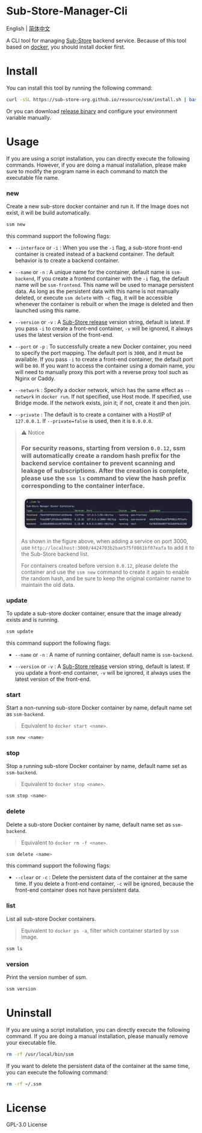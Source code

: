 # Sub-Store-Manager-Cli

English | [简体中文](./README-CN.md)

A CLI tool for managing [Sub-Store](https://github.com/sub-store-org/Sub-Store) backend service. Because of this tool based on [docker](https://www.docker.com/), you should install docker first.


# Install

You can install this tool by running the following command:

```bash
curl -sSL https://sub-store-org.github.io/resource/ssm/install.sh | bash
```

Or you can download [release binary](https://github.com/DesnLee/Sub-Store-Manager-Cli/releases) and configure your environment variable manually.


# Usage

If you are using a script installation, you can directly execute the following commands. However, if you are doing a manual installation, please make sure to modify the program name in each command to match the executable file name.


### new

Create a new sub-store docker container and run it. If the Image does not exist, it will be build automatically.

```bash
ssm new
```

this command support the following flags:

- `--interface` or `-i` : When you use the `-i` flag, a sub-store front-end container is created instead of a backend container. The default behavior is to create a backend container.

- `--name` or `-n` : A unique name for the container, default name is `ssm-backend`, If you create a frontend container with the `-i` flag, the default name will be `ssm-frontend`. This name will be used to manage persistent data. As long as the persistent data with this name is not manually deleted, or execute `ssm delete` with `-c` flag, it will be accessible whenever the container is rebuilt or when the image is deleted and then launched using this name.

- `--version` or `-v` : A [Sub-Store release](https://github.com/sub-store-org/Sub-Store/releases) version string, default is latest. If you pass `-i` to create a front-end container, `-v` will be ignored, it always uses the latest version of the front-end.

- `--port` or `-p` : To successfully create a new Docker container, you need to specify the port mapping. The default port is `3000`, and it must be available. If you pass `-i` to create a front-end container, the default port will be `80`. If you want to access the container using a domain name, you will need to manually proxy this port with a reverse proxy tool such as Nginx or Caddy.

- `--network` : Specify a docker network, which has the same effect as `--network` in `docker run`. If not specified, use Host mode. If specified, use Bridge mode. If the network exists, join it; if not, create it and then join.

- `--private` : The default is to create a container with a HostIP of `127.0.0.1`. If `--private=false` is used, then it is `0.0.0.0`.

> ⚠️ Notice
> 
> ### For security reasons, starting from version `0.0.12`, ssm will automatically create a random hash prefix for the backend service container to prevent scanning and leakage of subscriptions. After the creation is complete, please use the `ssm ls` command to view the hash prefix corresponding to the container interface.
> 
> ![ls-example](./ls_example.png)
> 
> As shown in the figure above, when adding a service on port 3000, use `http://localhost:3000/4424703b2bae575f0861bf07eafa` to add it to the Sub-Store backend list.
> 
> For containers created before version `0.0.12`, please delete the container and use the `ssm new` command to create it again to enable the random hash, and be sure to keep the original container name to maintain the old data.


### update

To update a sub-store docker container, ensure that the image already exists and is running.

```bash
ssm update
```

this command support the following flags:

- `--name` or `-n` : A name of running container, default name is `ssm-backend`.

- `--version` or `-v` : A [Sub-Store release](https://github.com/sub-store-org/Sub-Store/releases) version string, default is latest. If you update a front-end container, `-v` will be ignored, it always uses the latest version of the front-end.


### start

Start a non-running sub-store Docker container by name, default name set as `ssm-backend`.

> Equivalent to `docker start <name>`.

```bash
ssm new <name>
```


### stop

Stop a running sub-store Docker container by name, default name set as `ssm-backend`.

> Equivalent to `docker stop <name>`.

```bash
ssm stop <name>
```


### delete

Delete a sub-store Docker container by name, default name set as `ssm-backend`.

> Equivalent to `docker rm -f <name>`.

```bash
ssm delete <name>
```

this command support the following flags:

- `--clear` or `-c` : Delete the persistent data of the container at the same time. If you delete a front-end container, `-c` will be ignored, because the front-end container does not have persistent data.


### list

List all sub-store Docker containers.

> Equivalent to `docker ps -a`, filter which container started by `ssm` image.

```bash
ssm ls
```


### version

Print the version number of ssm.

```bash
ssm version
```


# Uninstall

If you are using a script installation, you can directly execute the following command. If you are doing a manual installation, please manually remove your executable file.

```bash
rm -rf /usr/local/bin/ssm
```

If you want to delete the persistent data of the container at the same time, you can execute the following command:

```bash
rm -rf ~/.ssm
```


# License
GPL-3.0 License
